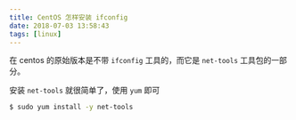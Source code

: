 ```yaml
---
title: CentOS 怎样安装 ifconfig
date: 2018-07-03 13:58:43
tags: [linux]
---
```


在 centos 的原始版本是不带 `ifconfig` 工具的，而它是 `net-tools` 工具包的一部分。

<!-- more --><!-- toc -->

安装 `net-tools` 就很简单了，使用 `yum` 即可

```bash
$ sudo yum install -y net-tools
```

